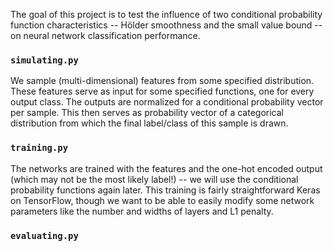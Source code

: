 The goal of this project is to test the influence of two conditional probability function characteristics -- Hölder smoothness and the small value bound -- on neural network classification performance.

### `simulating.py`
We sample (multi-dimensional) features from some specified distribution. These features serve as input for some specified functions, one for every output class. The outputs are normalized for a conditional probability vector per sample. This then serves as probability vector of a categorical distribution from which the final label/class of this sample is drawn. 

### `training.py`
The networks are trained with the features and the one-hot encoded output (which may not be the most likely label!) -- we will use the conditional probability functions again later. This training is fairly straightforward Keras on TensorFlow, though we want to be able to easily modify some network parameters like the number and widths of layers and L1 penalty.

### `evaluating.py`

